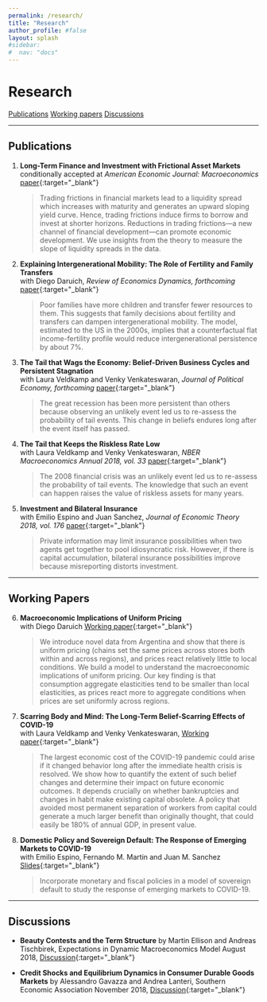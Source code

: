 ```yaml
---
permalink: /research/
title: "Research"
author_profile: #false
layout: splash
#sidebar:
#  nav: "docs"
---
```


# Research
 [Publications](#publications)     [Working papers](#wp)     [Discussions](#discussions)

---
## Publications <a name="publications"></a>
1. **Long-Term Finance and Investment with Frictional Asset Markets**  
conditionally accepted at *American Economic Journal: Macroeconomics* [paper](http://www.juliankozlowski.com/papers/Kozlowski_Inv_2019_latest.pdf){:target="_blank"}

    > Trading frictions in financial markets lead to a liquidity spread which increases with maturity and generates an upward sloping yield curve. Hence, trading frictions induce firms to borrow and invest at shorter horizons. Reductions in trading frictions—a new channel of financial development—can promote economic development. We use insights from the theory to measure the slope of liquidity spreads in the data.


2. **Explaining Intergenerational Mobility: The Role of Fertility and Family Transfers**  
with Diego Daruich, *Review of Economics Dynamics, forthcoming* [paper](http://www.juliankozlowski.com/papers/DK.pdf){:target="_blank"}

    > Poor families have more children and transfer fewer resources to them. This suggests that family decisions about fertility and transfers can dampen intergenerational mobility. The model, estimated to the US in the 2000s, implies that a counterfactual flat income-fertility profile would reduce intergenerational persistence by about 7%.


3. **The Tail that Wags the Economy: Belief-Driven Business Cycles and Persistent Stagnation**  
with Laura Veldkamp and Venky Venkateswaran, *Journal of Political Economy, forthcoming* [paper](http://www.juliankozlowski.com/papers/KVV.pdf){:target="_blank"}

    > The great recession has been more persistent than others because observing an unlikely event led us to re-assess the probability of tail events. This change in beliefs endures long after the event itself has passed.


4. **The Tail that Keeps the Riskless Rate Low**  
with Laura Veldkamp and Venky Venkateswaran, *NBER Macroeconomics Annual 2018, vol. 33* [paper](http://www.juliankozlowski.com/papers/KVV_InterestRate.pdf){:target="_blank"}
 
    > The 2008 financial crisis was an unlikely event led us to re-assess the probability of tail events. The knowledge that such an event can happen raises the value of riskless assets for many years.


5. **Investment and Bilateral Insurance**  
with Emilio Espino and Juan Sanchez, *Journal of Economic Theory 2018, vol. 176* [paper](http://www.juliankozlowski.com/papers/EKS.pdf){:target="_blank"}
 
    > Private information may limit insurance possibilities when two agents get together to pool idiosyncratic risk. However, if there is capital accumulation, bilateral insurance possibilities improve because misreporting distorts investment. 

---
## Working Papers <a name="wp"></a>

6.  **Macroeconomic Implications of Uniform Pricing**  
with Diego Daruich [Working paper](http://www.juliankozlowski.com/papers/DK_prices_2020_v2.pdf){:target="_blank"}

    > We introduce novel data from Argentina and show that there is uniform pricing (chains set the same prices across stores both within and across regions), and prices react relatively little to local conditions. We build a model to understand the macroeconomic implications of uniform pricing. Our key finding is that consumption aggregate elasticities tend to be smaller than local elasticities, as prices react more to aggregate conditions when prices are set uniformly across regions.

7. **Scarring Body and Mind: The Long-Term Belief-Scarring Effects of COVID-19**  
with Laura Veldkamp and Venky Venkateswaran, [Working paper](http://www.juliankozlowski.com/papers/KVV_covid_v1.pdf){:target="_blank"}

	> The largest economic cost of the COVID-19 pandemic could arise if it changed behavior long after the immediate health crisis is resolved. We show how to quantify the extent of such belief changes and determine their impact on future economic outcomes. It depends crucially on whether bankruptcies and changes in habit make existing capital obsolete. A policy that avoided most permanent separation of workers from capital could generate a much larger benefit than originally thought, that could easily be 180% of annual GDP, in present value.

8. **Domestic Policy and Sovereign Default: The Response of Emerging Markets to COVID-19**  
with Emilio Espino, Fernando M. Martin and Juan M. Sanchez [Slides](https://drive.google.com/file/d/1E8YjBXQE4NsE3fpyxio1DVaQdbxKZJzm/view){:target="_blank"}

	> Incorporate monetary and fiscal policies in a model of sovereign default to study the response of emerging markets to COVID-19.

 ---
## Discussions <a name="discussions"></a>

- **Beauty Contests and the Term Structure** by Martin Ellison and Andreas Tischbirek, Expectations in Dynamic Macroeconomics Model August 2018, [Discussion](http://www.juliankozlowski.com/papers/Discussion_EllisonTischbirekz.pdf){:target="_blank"}

- **Credit Shocks and Equilibrium Dynamics in Consumer Durable Goods Markets** by Alessandro Gavazza and Andrea Lanteri, Southern Economic Association November 2018, [Discussion](http://www.juliankozlowski.com/papers/Discussion_GavazzaLanteri18.pdf){:target="_blank"}
